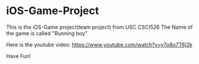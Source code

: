 # iOS-Game-Project
This is the iOS-Game project(team project) from USC CSCI526 The Name of the game is called "Running boy"

Here is the youtube video: https://www.youtube.com/watch?v=y7o8o7T6j2k

Have Fun!
